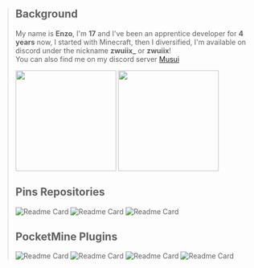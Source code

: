 > ## Background
> My name is **Enzo**, I'm **17** and I've been an apprentice developer for **4 years** now, I started with Minecraft, then I diversified, I'm available on discord under the nickname **zwuiix_** or **zwuiix**!\
> You can also find me on my discord server [Musui](https://discord.gg/musui)
>
> <img height=200 align="center" src="https://github-readme-stats.vercel.app/api?username=Zwuiix-cmd" />
> <img height=200 align="center" src="https://github-readme-stats.vercel.app/api/top-langs?username=Zwuiix-cmd&layout=compact&langs_count=8&card_width=320" />
>
> ## Pins Repositories
> ![Readme Card](https://github-readme-stats.vercel.app/api/pin/?username=Zwuiix-cmd&repo=GrabberDetector)
> ![Readme Card](https://github-readme-stats.vercel.app/api/pin/?username=Zwuiix-cmd&repo=GuiScale-Editor)
> ![Readme Card](https://github-readme-stats.vercel.app/api/pin/?username=Musui-github&repo=EasyProxy)
>
> ## PocketMine Plugins
> ![Readme Card](https://github-readme-stats.vercel.app/api/pin/?username=Zwuiix-cmd&repo=AdvancedRank)
> ![Readme Card](https://github-readme-stats.vercel.app/api/pin/?username=Zwuiix-cmd&repo=AdvancedScan)
> ![Readme Card](https://github-readme-stats.vercel.app/api/pin/?username=Aetheam&repo=FixServerCrash)
> ![Readme Card](https://github-readme-stats.vercel.app/api/pin/?username=Aetheam&repo=AntiBadPackets)
